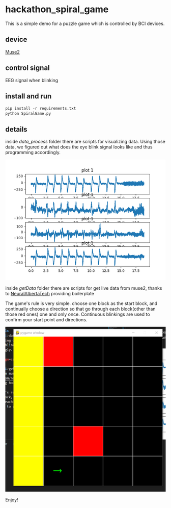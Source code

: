 # hackathon_spiral_game
This is a simple demo for a puzzle game which is controlled by BCI devices. 

## device
[Muse2](https://choosemuse.com/muse-2/)

## control signal
EEG signal when blinking

## install and run
```
pip install -r requirements.txt
python SpiralGame.py
```

## details
inside <i>data_process</i> folder there are scripts for visualizing data. Using those data, we figured out what does the eye blink signal looks like and thus programming accordingly.

<div align=center><img src="./Visualization.png"></div>

inside <i>getData</i> folder there are scripts for get live data from muse2, thanks to [NeuralAlbertaTech](https://github.com/neuralbertatech/natHACKS_2022_Python_Boiler) providing boilerplate

The game's rule is very simple. choose one block as the start block, and continually choose a direction so that go through each block(other than those red ones) one and only once. Continuous blinkings are used to confirm your start point and directions.

<div align=center><img src="./game.PNG"></div>

Enjoy!
